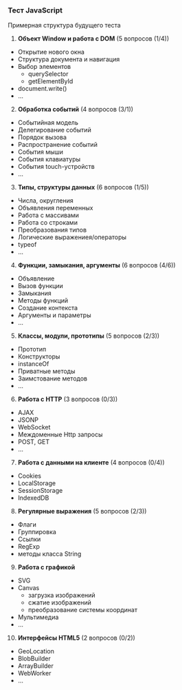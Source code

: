 ### Тест JavaScript
Примерная структура будущего теста

1. **Объект Window и работа с DOM** (5 вопросов (1/4))
  - Открытие нового окна
  - Структура документа и навигация
  - Выбор элементов
    - querySelector
    - getElementById
  - document.write()
  - ...
2. **Обработка событий** (4 вопросов (3/1))
  - Событийная модель
  - Делегирование событий
  - Порядок вызова
  - Распространение событий
  - События мыши
  - События клавиатуры
  - События touch-устройств
  - ...
3. **Типы, структуры данных** (6 вопросов (1/5))
  - Числа, округления
  - Объявления переменных
  - Работа с массивами
  - Работа со строками
  - Преобразования типов
  - Логические выражениея/операторы
  - typeof
  - ...
4. **Функции, замыкания, аргументы** (6 вопросов (4/6))
  - Объявление
  - Вызов функции
  - Замыкания
  - Методы функций
  - Создание контекста
  - Аргументы и параметры
  - ...
5. **Классы, модули, прототипы** (5 вопросов (2/3))
  - Прототип
  - Конструкторы
  - instanceOf
  - Приватные методы
  - Заимстование методов
  - ...
6. **Работа с HTTP** (3 вопросов (0/3))
  - AJAX
  - JSONP
  - WebSocket
  - Междоменные Http запросы
  - POST, GET
  - ...
7. **Работа с данными на клиенте** (4 вопросов (0/4))
  - Cookies
  - LocalStorage
  - SessionStorage
  - IndexedDB
8. **Регулярные выражения** (5 вопросов (2/3))
  - Флаги
  - Группировка
  - Ссылки
  - RegExp
  - методы класса String
9. **Работа с графикой**
  - SVG
  - Canvas
    - загрузка изображений
    - сжатие изображений
    - преобразование системы координат
  - Мультимедиа
  - ...
10. **Интерфейсы HTML5** (2 вопросов (0/2))
  - GeoLocation
  - BlobBuilder
  - ArrayBuilder
  - WebWorker
  - ...
